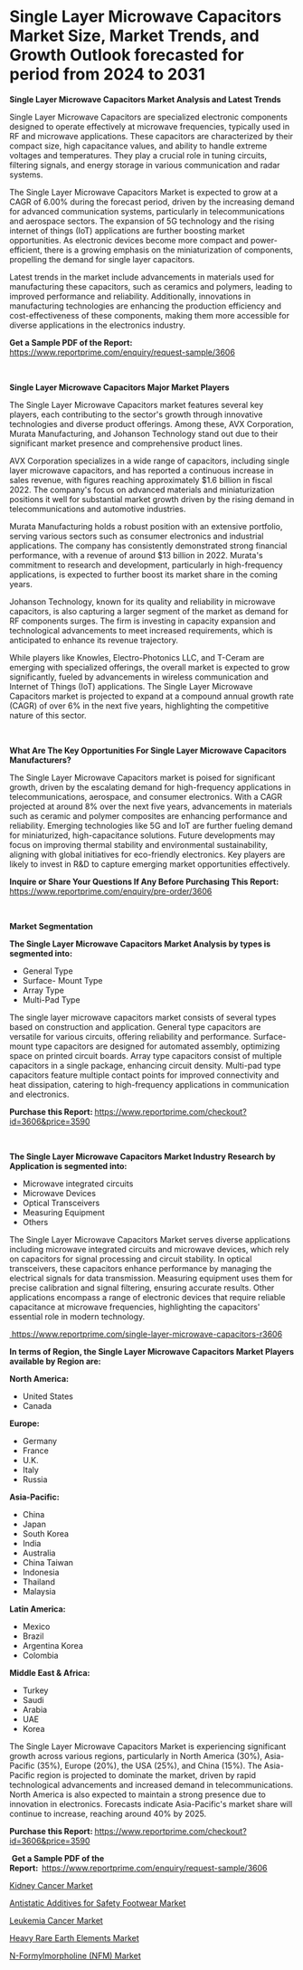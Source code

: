 <p><h1>Single Layer Microwave Capacitors Market Size, Market Trends, and Growth Outlook forecasted for period from 2024 to 2031</h1></p><p><strong>Single Layer Microwave Capacitors Market Analysis and Latest Trends</strong></p>
<p><p>Single Layer Microwave Capacitors are specialized electronic components designed to operate effectively at microwave frequencies, typically used in RF and microwave applications. These capacitors are characterized by their compact size, high capacitance values, and ability to handle extreme voltages and temperatures. They play a crucial role in tuning circuits, filtering signals, and energy storage in various communication and radar systems.</p><p>The Single Layer Microwave Capacitors Market is expected to grow at a CAGR of 6.00% during the forecast period, driven by the increasing demand for advanced communication systems, particularly in telecommunications and aerospace sectors. The expansion of 5G technology and the rising internet of things (IoT) applications are further boosting market opportunities. As electronic devices become more compact and power-efficient, there is a growing emphasis on the miniaturization of components, propelling the demand for single layer capacitors.</p><p>Latest trends in the market include advancements in materials used for manufacturing these capacitors, such as ceramics and polymers, leading to improved performance and reliability. Additionally, innovations in manufacturing technologies are enhancing the production efficiency and cost-effectiveness of these components, making them more accessible for diverse applications in the electronics industry.</p></p>
<p><strong>Get a Sample PDF of the Report:&nbsp;</strong> <a href="https://www.reportprime.com/enquiry/request-sample/3606">https://www.reportprime.com/enquiry/request-sample/3606</a></p>
<p>&nbsp;</p>
<p><strong>Single Layer Microwave Capacitors Major Market Players</strong></p>
<p><p>The Single Layer Microwave Capacitors market features several key players, each contributing to the sector's growth through innovative technologies and diverse product offerings. Among these, AVX Corporation, Murata Manufacturing, and Johanson Technology stand out due to their significant market presence and comprehensive product lines.</p><p>AVX Corporation specializes in a wide range of capacitors, including single layer microwave capacitors, and has reported a continuous increase in sales revenue, with figures reaching approximately $1.6 billion in fiscal 2022. The company's focus on advanced materials and miniaturization positions it well for substantial market growth driven by the rising demand in telecommunications and automotive industries.</p><p>Murata Manufacturing holds a robust position with an extensive portfolio, serving various sectors such as consumer electronics and industrial applications. The company has consistently demonstrated strong financial performance, with a revenue of around $13 billion in 2022. Murata's commitment to research and development, particularly in high-frequency applications, is expected to further boost its market share in the coming years.</p><p>Johanson Technology, known for its quality and reliability in microwave capacitors, is also capturing a larger segment of the market as demand for RF components surges. The firm is investing in capacity expansion and technological advancements to meet increased requirements, which is anticipated to enhance its revenue trajectory.</p><p>While players like Knowles, Electro-Photonics LLC, and T-Ceram are emerging with specialized offerings, the overall market is expected to grow significantly, fueled by advancements in wireless communication and Internet of Things (IoT) applications. The Single Layer Microwave Capacitors market is projected to expand at a compound annual growth rate (CAGR) of over 6% in the next five years, highlighting the competitive nature of this sector.</p></p>
<p>&nbsp;</p>
<p><strong>What Are The Key Opportunities For Single Layer Microwave Capacitors Manufacturers?</strong></p>
<p><p>The Single Layer Microwave Capacitors market is poised for significant growth, driven by the escalating demand for high-frequency applications in telecommunications, aerospace, and consumer electronics. With a CAGR projected at around 8% over the next five years, advancements in materials such as ceramic and polymer composites are enhancing performance and reliability. Emerging technologies like 5G and IoT are further fueling demand for miniaturized, high-capacitance solutions. Future developments may focus on improving thermal stability and environmental sustainability, aligning with global initiatives for eco-friendly electronics. Key players are likely to invest in R&D to capture emerging market opportunities effectively.</p></p>
<p><strong>Inquire or Share Your Questions If Any Before Purchasing This Report:</strong> <a href="https://www.reportprime.com/enquiry/pre-order/3606">https://www.reportprime.com/enquiry/pre-order/3606</a></p>
<p>&nbsp;</p>
<p><strong>Market Segmentation</strong></p>
<p><strong>The Single Layer Microwave Capacitors Market Analysis by types is segmented into:</strong></p>
<p><ul><li>General Type</li><li>Surface- Mount Type</li><li>Array Type</li><li>Multi-Pad Type</li></ul></p>
<p><p>The single layer microwave capacitors market consists of several types based on construction and application. General type capacitors are versatile for various circuits, offering reliability and performance. Surface-mount type capacitors are designed for automated assembly, optimizing space on printed circuit boards. Array type capacitors consist of multiple capacitors in a single package, enhancing circuit density. Multi-pad type capacitors feature multiple contact points for improved connectivity and heat dissipation, catering to high-frequency applications in communication and electronics.</p></p>
<p><strong>Purchase this Report:&nbsp;</strong><a href="https://www.reportprime.com/checkout?id=3606&price=3590">https://www.reportprime.com/checkout?id=3606&price=3590</a></p>
<p>&nbsp;</p>
<p><strong>The Single Layer Microwave Capacitors Market Industry Research by Application is segmented into:</strong></p>
<p><ul><li>Microwave integrated circuits</li><li>Microwave Devices</li><li>Optical Transceivers</li><li>Measuring Equipment</li><li>Others</li></ul></p>
<p><p>The Single Layer Microwave Capacitors Market serves diverse applications including microwave integrated circuits and microwave devices, which rely on capacitors for signal processing and circuit stability. In optical transceivers, these capacitors enhance performance by managing the electrical signals for data transmission. Measuring equipment uses them for precise calibration and signal filtering, ensuring accurate results. Other applications encompass a range of electronic devices that require reliable capacitance at microwave frequencies, highlighting the capacitors' essential role in modern technology.</p></p>
<p><a href="https://www.reportprime.com/single-layer-microwave-capacitors-r3606">&nbsp;https://www.reportprime.com/single-layer-microwave-capacitors-r3606</a></p>
<p><strong>In terms of Region, the Single Layer Microwave Capacitors Market Players available by Region are:</strong></p>
<p>
    <p> <strong> North America: </strong>
        <ul>
            <li>United States</li>
            <li>Canada</li>
        </ul>
        </p> 
    <p> <strong> Europe: </strong>
        <ul>
            <li>Germany</li>
            <li>France</li>
            <li>U.K.</li>
            <li>Italy</li>
            <li>Russia</li>
        </ul>
        </p> 
    <p> <strong> Asia-Pacific: </strong>
        <ul>
            <li>China</li>
            <li>Japan</li>
            <li>South Korea</li>
            <li>India</li>
            <li>Australia</li>
            <li>China Taiwan</li>
            <li>Indonesia</li>
            <li>Thailand</li>
            <li>Malaysia</li>
        </ul>
        </p> 
    <p> <strong> Latin America: </strong>
        <ul>
            <li>Mexico</li>
            <li>Brazil</li>
            <li>Argentina Korea</li>
            <li>Colombia</li>
        </ul>
        </p> 
    <p> <strong> Middle East & Africa: </strong>
        <ul>
            <li>Turkey</li>
            <li>Saudi</li>
            <li>Arabia</li>
            <li>UAE</li>
            <li>Korea</li>
        </ul>
    </p>
    </p>
<p><p>The Single Layer Microwave Capacitors Market is experiencing significant growth across various regions, particularly in North America (30%), Asia-Pacific (35%), Europe (20%), the USA (25%), and China (15%). The Asia-Pacific region is projected to dominate the market, driven by rapid technological advancements and increased demand in telecommunications. North America is also expected to maintain a strong presence due to innovation in electronics. Forecasts indicate Asia-Pacific's market share will continue to increase, reaching around 40% by 2025.</p></p>
<p><strong>Purchase this Report: </strong><a href="https://www.reportprime.com/checkout?id=3606&price=3590">https://www.reportprime.com/checkout?id=3606&price=3590</a></p>
<p>&nbsp;<strong>Get a Sample PDF of the Report:&nbsp;&nbsp;</strong><a href="https://www.reportprime.com/enquiry/request-sample/3606">https://www.reportprime.com/enquiry/request-sample/3606</a></p>
<p><strong></strong></p>
<p><p><a href="https://www.linkedin.com/pulse/what-emerging-market-trends-kidney-cancer-detailed-overview-dkuze?trackingId=TYKpSLINTPGPQWkq5w8Cfg%3D%3D">Kidney Cancer Market</a></p><p><a href="https://issuu.com/reportprime-2/docs/antistatic-additives-for-safety-foo_38eb2ff454dbfb">Antistatic Additives for Safety Footwear Market</a></p><p><a href="https://www.linkedin.com/pulse/leukemia-cancer-industry-analysis-report-its-market-size-3fvxe?trackingId=azQpogP8RCCw0Es3oJyuyA%3D%3D">Leukemia Cancer Market</a></p><p><a href="https://www.linkedin.com/pulse/comprehensive-analysis-global-heavy-rare-earth-elements-market-nodhe?trackingId=oz1iqBTZTQafRmzLZw2lYg%3D%3D">Heavy Rare Earth Elements Market</a></p><p><a href="https://issuu.com/reportprime-2/docs/n-formylmorpholine-nfm-market-size-_459494b406b0ad">N-Formylmorpholine (NFM) Market</a></p></p>